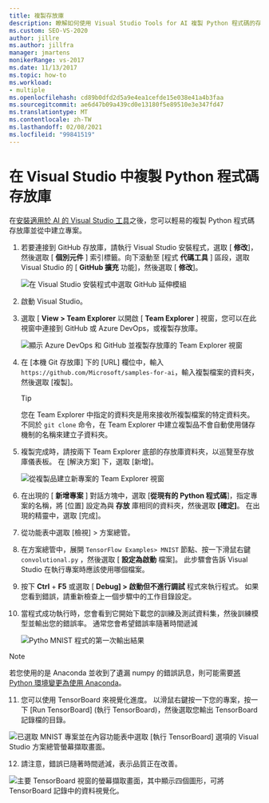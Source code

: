 ```yaml
---
title: 複製存放庫
description: 瞭解如何使用 Visual Studio Tools for AI 複製 Python 程式碼的存放庫，並從中建立專案。
ms.custom: SEO-VS-2020
author: jillre
ms.author: jillfra
manager: jmartens
monikerRange: vs-2017
ms.date: 11/13/2017
ms.topic: how-to
ms.workload:
- multiple
ms.openlocfilehash: cd89b0dfd2d5a9e4ea1cefde15e038e41a4b3faa
ms.sourcegitcommit: ae6d47b09a439cd0e13180f5e89510e3e347fd47
ms.translationtype: MT
ms.contentlocale: zh-TW
ms.lasthandoff: 02/08/2021
ms.locfileid: "99841519"
---
```

# <a name="clone-a-repository-of-python-code-in-visual-studio"></a>在 Visual Studio 中複製 Python 程式碼存放庫

在[安裝適用於 AI 的 Visual Studio 工具](installation.md)之後，您可以輕易的複製 Python 程式碼存放庫並從中建立專案。

1. 若要連接到 GitHub 存放庫，請執行 Visual Studio 安裝程式，選取 [ **修改**]，然後選取 [ **個別元件** ] 索引標籤。向下滾動至 [程式 **代碼工具** ] 區段，選取 Visual Studio 的 [ **GitHub 擴充** 功能]，然後選取 [ **修改**]。

    ![在 Visual Studio 安裝程式中選取 GitHub 延伸模組](media/create-project-repo/installation-github-extension.png)

2. 啟動 Visual Studio。

3. 選取 [ **View > Team Explorer** 以開啟 [ **Team Explorer** ] 視窗，您可以在此視窗中連接到 GitHub 或 Azure DevOps，或複製存放庫。

    ![顯示 Azure DevOps 和 GitHub 並複製存放庫的 Team Explorer 視窗](media/create-project-repo/team-explorer-devops.png)

4. 在 [本機 Git 存放庫] 下的 [URL] 欄位中，輸入 `https://github.com/Microsoft/samples-for-ai`，輸入複製檔案的資料夾，然後選取 [複製]。

    > [!Tip]
    > 您在 Team Explorer 中指定的資料夾是用來接收所複製檔案的特定資料夾。 不同於 `git clone` 命令，在 Team Explorer 中建立複製品不會自動使用儲存機制的名稱來建立子資料夾。

5. 複製完成時，請按兩下 Team Explorer 底部的存放庫資料夾，以巡覽至存放庫儀表板。 在 [解決方案] 下，選取 [新增]。

    ![從複製品建立新專案的 Team Explorer 視窗](media/create-project-repo/team-explorer-new-project.png)

6. 在出現的 [ **新增專案** ] 對話方塊中，選取 [**從現有的 Python 程式碼**]，指定專案的名稱，將 [位置] 設定為與 **存放** 庫相同的資料夾，然後選取 **[確定]**。 在出現的精靈中，選取 [完成]。

7. 從功能表中選取 [檢視] > 方案總管。

8. 在方案總管中，展開 `TensorFlow Examples> MNIST` 節點、按一下滑鼠右鍵 `convolutional.py` ，然後選取 [ **設定為啟動** 檔案]。 此步驟會告訴 Visual Studio 在執行專案時應該使用哪個檔案。

9. 按下 **Ctrl** + **F5** 或選取 [ **Debug] > 啟動但不進行調試** 程式來執行程式。 如果您看到錯誤，請重新檢查上一個步驟中的工作目錄設定。

10. 當程式成功執行時，您會看到它開始下載您的訓練及測試資料集，然後訓練模型並輸出您的錯誤率。 通常您會希望錯誤率隨著時間遞減

    ![Pytho MNIST 程式的第一次輸出結果](media/create-project-repo/tensorflow-mnist-running.png)

   > [!NOTE]
   > 若您使用的是 Anaconda 並收到了遺漏 numpy 的錯誤訊息，則可能需要[將 Python 環境變更為使用 Anaconda](../python/selecting-a-python-environment-for-a-project.md)。

11. 您可以使用 TensorBoard 來視覺化進度。 以滑鼠右鍵按一下您的專案，按一下 [Run TensorBoard] (執行 TensorBoard)，然後選取您輸出 TensorBoard 記錄檔的目錄。

   ![已選取 MNIST 專案並在內容功能表中選取 [執行 TensorBoard] 選項的 Visual Studio 方案總管螢幕擷取畫面。](media/create-project-repo/run-tensorboard.png)

12. 請注意，錯誤已隨著時間遞減，表示品質正在改善。

   ![主要 TensorBoard 視窗的螢幕擷取畫面，其中顯示四個圖形，可將 TensorBoard 記錄中的資料視覺化。](media/create-project-repo/tensorboard.png)
